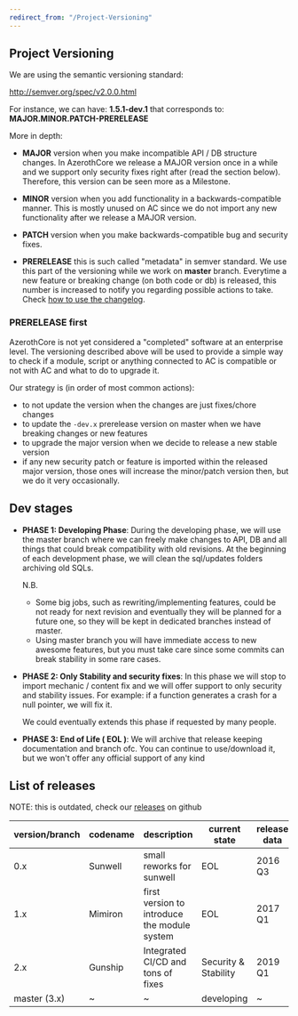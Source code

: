 ```yaml
---
redirect_from: "/Project-Versioning"
---
```


## Project Versioning

We are using the semantic versioning standard:

http://semver.org/spec/v2.0.0.html

For instance, we can have: **1.5.1-dev.1** that corresponds to: **MAJOR.MINOR.PATCH-PRERELEASE**

More in depth:

* **MAJOR** version when you make incompatible API / DB structure changes. In AzerothCore we release a MAJOR version once in a while and we support only security fixes right after (read the section below). Therefore, this version can be seen more as a Milestone. 

* **MINOR** version when you add functionality in a backwards-compatible manner. This is mostly unused on AC since we do not import any new functionality after we release a MAJOR  version.

* **PATCH** version when you make backwards-compatible bug and security fixes.

* **PRERELEASE** this is such called "metadata" in semver standard. We use this part of the versioning while we work on **master** branch. Everytime a new feature or breaking change (on both code or db) is released, this number is increased to notify you regarding possible actions to take. Check [how to use the changelog](how-to-use-changelog.md).

### PRERELEASE first

AzerothCore is not yet considered a "completed" software at an enterprise level. The versioning described above will be used to provide a simple way to check if a module, script or anything connected to AC is compatible or not with AC and what to do to upgrade it.

Our strategy is (in order of most common actions):

- to not update the version when the changes are just fixes/chore changes
- to update the `-dev.x` prerelease version on master when we have breaking changes or new features
- to upgrade the major version when we decide to release a new stable version
- if any new security patch or feature is imported within the released major version, those ones will increase the minor/patch version then, but we do it very occasionally.

## Dev stages

* **PHASE 1: Developing Phase**: During the developing phase, we will use the master branch where we can freely make changes to API, DB and all things that could break compatibility with old revisions. 
At the beginning of each development phase, we will clean the sql/updates folders archiving old SQLs.

  N.B. 
  * Some big jobs, such as rewriting/implementing features, could be not ready for next revision and eventually they will be planned for a future one, so they will be kept in dedicated branches instead of master. 
  * Using master branch you will have immediate access to new awesome features, but you must take care since some commits can break stability in some rare cases.


* **PHASE 2: Only Stability and security fixes**: In this phase we will stop to import mechanic / content fix and we will offer support to only security and stability issues. For example: if a function generates a crash for a null pointer, we will fix it.

  We could eventually extends this phase if requested by many people.

* **PHASE 3: End of Life ( EOL )**: We will archive that release keeping documentation and branch ofc. You can continue to use/download it, but we won't offer any official support of any kind

## List of releases

NOTE: this is outdated, check our [releases](https://github.com/azerothcore/azerothcore-wotlk/releases) on github
  
| version/branch | codename  | description | current state | release data | end of support|
|     --         |    --     |      --     |           --  |       --     |      --       |
|     0.x        |  Sunwell|  small reworks for sunwell  |EOL|      2016 Q3 |      2017  Q1 |
|     1.x        |  Mimiron | first version to introduce the module system | EOL|     2017 Q1 |      2019  Q1 |
|     2.x        |  Gunship | Integrated CI/CD and tons of fixes  | Security & Stability   |     2019 Q1 |      ~ |
|     master (3.x)        |  ~ | ~ | developing |     ~ |      ~|
